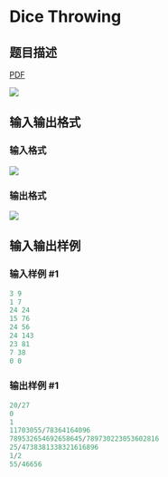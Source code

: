 # Dice Throwing

## 题目描述

[problemUrl]: https://uva.onlinejudge.org/index.php?option=com_onlinejudge&Itemid=8&category=19&page=show_problem&problem=1700

[PDF](https://uva.onlinejudge.org/external/107/p10759.pdf)

![](https://cdn.luogu.com.cn/upload/vjudge_pic/UVA10759/b2e43313a55e49f9e5886244160426914c5e9616.png)

## 输入输出格式

### 输入格式

![](https://cdn.luogu.com.cn/upload/vjudge_pic/UVA10759/0eb94e2677454da4ffc9d9eab52319542b033b81.png)

### 输出格式

![](https://cdn.luogu.com.cn/upload/vjudge_pic/UVA10759/7bef6004d93ae810c5f1864ea62a489e1cb1a5b8.png)

## 输入输出样例

### 输入样例 #1

```cpp
3 9
1 7
24 24
15 76
24 56
24 143
23 81
7 38
0 0
```


### 输出样例 #1

```cpp
20/27
0
1
11703055/78364164096
789532654692658645/789730223053602816
25/4738381338321616896
1/2
55/46656
```


